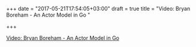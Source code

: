 +++
date = "2017-05-21T17:54:05+03:00"
draft = true
title = "Video: Bryan Boreham - An Actor Model in Go "

+++

<p><a href="https://golangnews.com/stories/2214-video-bryan-boreham-an-actor-model-in-go-golangconfuk">Video: Bryan Boreham - An Actor Model in Go </a></p>